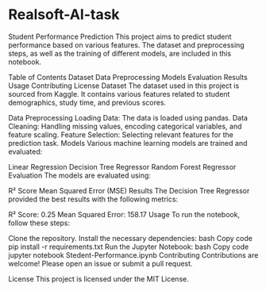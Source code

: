 # Realsoft-AI-task

Student Performance Prediction
This project aims to predict student performance based on various features. The dataset and preprocessing steps, as well as the training of different models, are included in this notebook.

Table of Contents
Dataset
Data Preprocessing
Models
Evaluation
Results
Usage
Contributing
License
Dataset
The dataset used in this project is sourced from Kaggle. It contains various features related to student demographics, study time, and previous scores.

Data Preprocessing
Loading Data: The data is loaded using pandas.
Data Cleaning: Handling missing values, encoding categorical variables, and feature scaling.
Feature Selection: Selecting relevant features for the prediction task.
Models
Various machine learning models are trained and evaluated:

Linear Regression
Decision Tree Regressor
Random Forest Regressor
Evaluation
The models are evaluated using:

R² Score
Mean Squared Error (MSE)
Results
The Decision Tree Regressor provided the best results with the following metrics:

R² Score: 0.25
Mean Squared Error: 158.17
Usage
To run the notebook, follow these steps:

Clone the repository.
Install the necessary dependencies:
bash
Copy code
pip install -r requirements.txt
Run the Jupyter Notebook:
bash
Copy code
jupyter notebook Stedent-Performance.ipynb
Contributing
Contributions are welcome! Please open an issue or submit a pull request.

License
This project is licensed under the MIT License.
